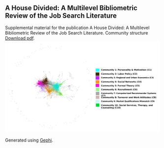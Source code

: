 ## A House Divided: A Multilevel Bibliometric Review of the Job Search Literature
Supplemental material for the publication A House Divided: A Multilevel Bibliometric Review of the Job Search Literature.
Community structure [Download pdf](/Online_Supplement_Gephi_All_Closed_Color_Modularity.pdf).
<img src="/online_supplement_all_closed_color_gephi.png" alt="Community Structure" width="1200"/>

 Generated using [Gephi](https://gephi.org/).
